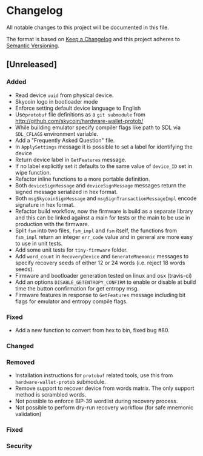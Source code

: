 # Changelog
All notable changes to this project will be documented in this file.

The format is based on [Keep a Changelog](http://keepachangelog.com/en/1.0.0/)
and this project adheres to [Semantic Versioning](http://semver.org/spec/v2.0.0.html).

## [Unreleased]

### Added

- Read device `uuid` from physical device.
- Skycoin logo in bootloader mode
- Enforce setting default device language to English
- Use`protobuf` file definitions as a `git submodule` from http://github.com/skycoin/hardware-wallet-protob/
- While building emulator specify compiler flags like path to SDL via `SDL_CFLAGS` environment variable.
- Add a "Frequently Asked Question" file.
- In `ApplySettings` message it is possible to set a label for identifying the device
- Return device label in `GetFeatures` message.
- If no label explicitly set it defaults to the same value of `device_ID` set in wipe function.
- Refactor inline functions to a more portable definition.
- Both `deviceSignMessage` and `deviceSignMessage` messages return the signed message serialized in hex format.
- Both `msgSkycoinSignMessage` and `msgSignTransactionMessageImpl` encode signature in hex format.
- Refactor build workflow, now the firmware is build as a separate library and this can be linked against a main for tests or the main to be use in production with the firmware.
- Split `fsm` into two files, `fsm_impl` and `fsm` itself, the functions from `fsm_impl` return an integer `err_code` value and in general are more easy to use in unit tests.
- Add some unit tests for `tiny-firmware` folder.
- Add `word_count` in `RecoveryDevice` and `GenerateMnemonic` messages to specify recovery seeds of either 12 or 24 words (i.e. reject 18 words seeds).
- Firmware and bootloader generation tested on linux and osx (travis-ci)
- Add an options `DISABLE_GETENTROPY_CONFIRM` to enable or disable at build time the button confirmation for get entropy msg.
- Firmware features in response to `GetFeatures` message including bit flags for emulator and entropy compile flags.

### Fixed

- Add a new function to convert from hex to bin, fixed bug #80.

### Changed

### Removed

- Installation instructions for `protobuf` related tools, use this from `hardware-wallet-protob` submodule.
- Remove support to recover device from words matrix. The only support method is scrambled words.
- Not possible to enforce BIP-39 wordlist during recovery process.
- Not possible to perform dry-run recovery workflow (for safe mnemonic validation)

### Fixed

### Security

